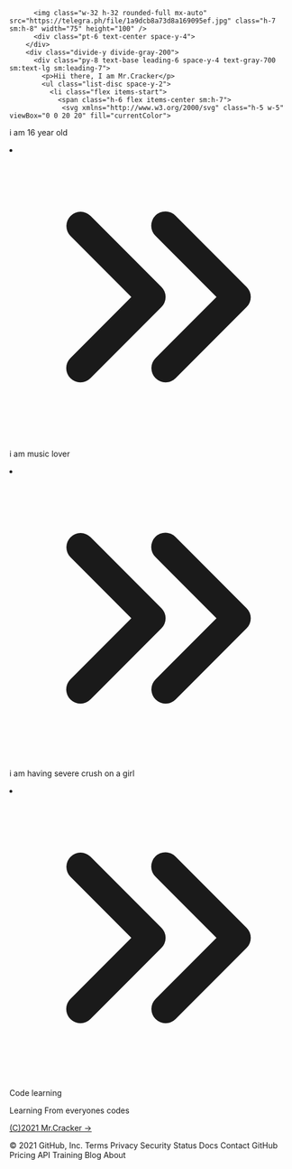 <html lang="en">
<head>
    <meta charset="UTF-8">
    <meta http-equiv="X-UA-Compatible" content="IE=edge">
    <meta name="viewport" content="width=device-width, initial-scale=1.0">
    <link href="https://unpkg.com/tailwindcss@^2/dist/tailwind.min.css" rel="stylesheet">
    <link href="style.css" rel="stylesheet">
   <!--Intruducing Fuker--> 
   <title>Mr.Cracker Info Website</title>
</head>
<body style="background-repeat: no-repeat;background-size:cover;" background="assets/img/tech/image4.jpg">
<div class="min-h-screen py-2 flex flex-col justify-center sm:py-6">
  <div class="relative py-3 sm:max-w-xl sm:mx-auto">
    <div class="absolute inset-0 bg-gradient-to-r from-blue-400 to-indigo-500 shadow transform -skew-y-6 sm:skew-y-0 sm:-rotate-6 sm:rounded-3xl"></div>
    <div class="relative px-4 py-3 bg-white shadow-lg sm:rounded-3xl sm:py-12">
      <div class="max-w-md mx-auto">
        
          <img class="w-32 h-32 rounded-full mx-auto" src="https://telegra.ph/file/1a9dcb8a73d8a169095ef.jpg" class="h-7 sm:h-8" width="75" height="100" />
          <div class="pt-6 text-center space-y-4">
        </div>
        <div class="divide-y divide-gray-200">
          <div class="py-8 text-base leading-6 space-y-4 text-gray-700 sm:text-lg sm:leading-7">
            <p>Hii there, I am Mr.Cracker</p>
            <ul class="list-disc space-y-2">
              <li class="flex items-start">
                <span class="h-6 flex items-center sm:h-7">
                 <svg xmlns="http://www.w3.org/2000/svg" class="h-5 w-5" viewBox="0 0 20 20" fill="currentColor">
  <path fill-rule="evenodd" d="M10.293 15.707a1 1 0 010-1.414L14.586 10l-4.293-4.293a1 1 0 111.414-1.414l5 5a1 1 0 010 1.414l-5 5a1 1 0 01-1.414 0z" clip-rule="evenodd" />
  <path fill-rule="evenodd" d="M4.293 15.707a1 1 0 010-1.414L8.586 10 4.293 5.707a1 1 0 011.414-1.414l5 5a1 1 0 010 1.414l-5 5a1 1 0 01-1.414 0z" clip-rule="evenodd" />
</svg>
                </span>
                <p class="ml-2">
                  i am 16 year old
                </p>
              </li>
              <li class="flex items-start">
                <span class="h-6 flex items-center sm:h-7">
                  <svg xmlns="http://www.w3.org/2000/svg" class="h-5 w-5" viewBox="0 0 20 20" fill="currentColor">
  <path fill-rule="evenodd" d="M10.293 15.707a1 1 0 010-1.414L14.586 10l-4.293-4.293a1 1 0 111.414-1.414l5 5a1 1 0 010 1.414l-5 5a1 1 0 01-1.414 0z" clip-rule="evenodd" />
  <path fill-rule="evenodd" d="M4.293 15.707a1 1 0 010-1.414L8.586 10 4.293 5.707a1 1 0 011.414-1.414l5 5a1 1 0 010 1.414l-5 5a1 1 0 01-1.414 0z" clip-rule="evenodd" />
</svg>
                </spam>
                <p class="ml-2">
                  i am music lover
                </p>
              </li>
              <li class="flex items-start">
                <span class="h-6 flex items-center sm:h-7">
                 <svg xmlns="http://www.w3.org/2000/svg" class="h-5 w-5" viewBox="0 0 20 20" fill="currentColor">
  <path fill-rule="evenodd" d="M10.293 15.707a1 1 0 010-1.414L14.586 10l-4.293-4.293a1 1 0 111.414-1.414l5 5a1 1 0 010 1.414l-5 5a1 1 0 01-1.414 0z" clip-rule="evenodd" />
  <path fill-rule="evenodd" d="M4.293 15.707a1 1 0 010-1.414L8.586 10 4.293 5.707a1 1 0 011.414-1.414l5 5a1 1 0 010 1.414l-5 5a1 1 0 01-1.414 0z" clip-rule="evenodd" />
</svg>
                </span>
                <p class="ml-2">
                i am having severe crush on a girl
                </p>
              </li>
              <li class="flex items-start">
                <span class="h-6 flex items-center sm:h-7">
                 <svg xmlns="http://www.w3.org/2000/svg" class="h-5 w-5" viewBox="0 0 20 20" fill="currentColor">
  <path fill-rule="evenodd" d="M10.293 15.707a1 1 0 010-1.414L14.586 10l-4.293-4.293a1 1 0 111.414-1.414l5 5a1 1 0 010 1.414l-5 5a1 1 0 01-1.414 0z" clip-rule="evenodd" />
  <path fill-rule="evenodd" d="M4.293 15.707a1 1 0 010-1.414L8.586 10 4.293 5.707a1 1 0 011.414-1.414l5 5a1 1 0 010 1.414l-5 5a1 1 0 01-1.414 0z" clip-rule="evenodd" />
</svg>
                  </span>
                <p class="ml-2">Code learning</p>
              </li>
            </ul>
            <p>
             Learning From everyones codes
            </p>
          </div>
          <div class="pt-6 text-base leading-6 font-bold sm:text-lg sm:leading-7">
            <p>
              <a href="https://github.com/" class="text-cyan-600 hover:text-cyan-745"> (C)2021 Mr.Cracker &rarr; </a>
            </p>
          </div>
        </div>
      </div>
    </div>
  </div>
</div>
</body>
</html>
© 2021 GitHub, Inc.
Terms
Privacy
Security
Status
Docs
Contact GitHub
Pricing
API
Training
Blog
About

